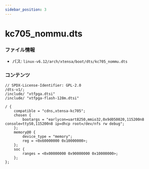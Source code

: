 ```yaml
---
sidebar_position: 3
---
```

# kc705_nommu.dts

### ファイル情報

- パス: `linux-v6.12/arch/xtensa/boot/dts/kc705_nommu.dts`

### コンテンツ

```dts
// SPDX-License-Identifier: GPL-2.0
/dts-v1/;
/include/ "xtfpga.dtsi"
/include/ "xtfpga-flash-128m.dtsi"

/ {
	compatible = "cdns,xtensa-kc705";
	chosen {
		bootargs = "earlycon=uart8250,mmio32,0x9d050020,115200n8 console=ttyS0,115200n8 ip=dhcp root=/dev/nfs rw debug";
	};
	memory@0 {
		device_type = "memory";
		reg = <0x60000000 0x10000000>;
	};
	soc {
		ranges = <0x00000000 0x90000000 0x10000000>;
	};
};

```

